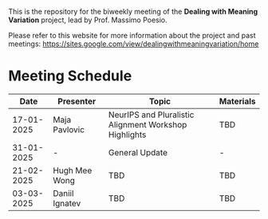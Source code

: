 This is the repository for the biweekly meeting of the **Dealing with Meaning Variation** project, lead by Prof. Massimo Poesio.

Please refer to this website for more information about the project and past meetings: https://sites.google.com/view/dealingwithmeaningvariation/home


# Meeting Schedule

| Date | Presenter | Topic | Materials |
| --- | --- | --- | --- |
| 17-01-2025 | Maja Pavlovic | NeurIPS and Pluralistic Alignment Workshop Highlights | TBD |
| 31-01-2025 | - | General Update | - |
| 21-02-2025 | Hugh Mee Wong | TBD | TBD |
| 03-03-2025 | Daniil Ignatev | TBD | TBD |

